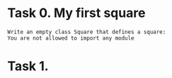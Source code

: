# Task 0. My first square
	Write an empty class Square that defines a square:
	You are not allowed to import any module
# Task 1.